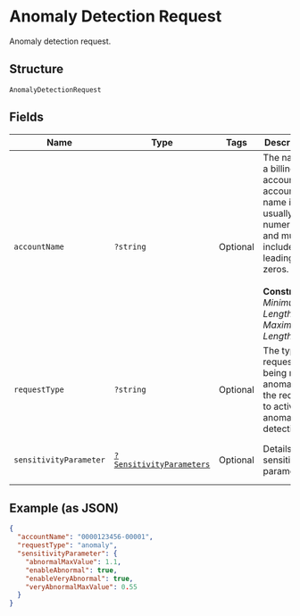 
# Anomaly Detection Request

Anomaly detection request.

## Structure

`AnomalyDetectionRequest`

## Fields

| Name | Type | Tags | Description | Getter | Setter |
|  --- | --- | --- | --- | --- | --- |
| `accountName` | `?string` | Optional | The name of a billing account. An account name is usually numeric, and must include any leading zeros.<br><br>**Constraints**: *Minimum Length*: `3`, *Maximum Length*: `32` | getAccountName(): ?string | setAccountName(?string accountName): void |
| `requestType` | `?string` | Optional | The type of request being made. anomaly is the request to activate anomaly detection. | getRequestType(): ?string | setRequestType(?string requestType): void |
| `sensitivityParameter` | [`?SensitivityParameters`](../../doc/models/sensitivity-parameters.md) | Optional | Details for sensitivity parameters. | getSensitivityParameter(): ?SensitivityParameters | setSensitivityParameter(?SensitivityParameters sensitivityParameter): void |

## Example (as JSON)

```json
{
  "accountName": "0000123456-00001",
  "requestType": "anomaly",
  "sensitivityParameter": {
    "abnormalMaxValue": 1.1,
    "enableAbnormal": true,
    "enableVeryAbnormal": true,
    "veryAbnormalMaxValue": 0.55
  }
}
```

